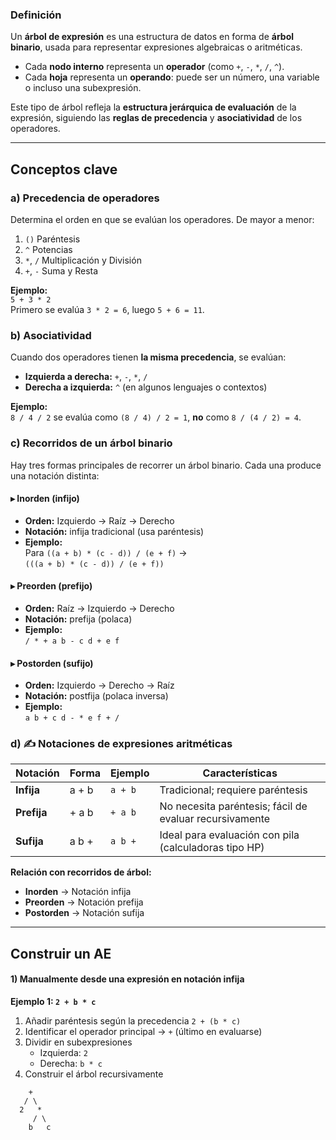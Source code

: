 ### Definición

Un **árbol de expresión** es una estructura de datos en forma de **árbol binario**, usada para representar expresiones algebraicas o aritméticas.

- Cada **nodo interno** representa un **operador** (como `+`, `-`, `*`, `/`, `^`).
- Cada **hoja** representa un **operando**: puede ser un número, una variable o incluso una subexpresión.

Este tipo de árbol refleja la **estructura jerárquica de evaluación** de la expresión, siguiendo las **reglas de precedencia** y **asociatividad** de los operadores.

---

## Conceptos clave

### a) Precedencia de operadores

Determina el orden en que se evalúan los operadores. De mayor a menor:
1. `()` Paréntesis
2. `^` Potencias
3. `*`, `/` Multiplicación y División
4. `+`, `-` Suma y Resta

**Ejemplo:**  
`5 + 3 * 2`  
Primero se evalúa `3 * 2 = 6`, luego `5 + 6 = 11`.
### b) Asociatividad

Cuando dos operadores tienen **la misma precedencia**, se evalúan:
- **Izquierda a derecha:** `+`, `-`, `*`, `/`
- **Derecha a izquierda:** `^` (en algunos lenguajes o contextos)

**Ejemplo:**  
`8 / 4 / 2` se evalúa como `(8 / 4) / 2 = 1`, **no** como `8 / (4 / 2) = 4`.
### c) Recorridos de un árbol binario

Hay tres formas principales de recorrer un árbol binario. Cada una produce una notación distinta:
#### ▸ Inorden (infijo)
- **Orden:** Izquierdo → Raíz → Derecho
- **Notación:** infija tradicional (usa paréntesis)
- **Ejemplo:**  
    Para `((a + b) * (c - d)) / (e + f)` →  
    `(((a + b) * (c - d)) / (e + f))`
#### ▸ Preorden (prefijo)
- **Orden:** Raíz → Izquierdo → Derecho
- **Notación:** prefija (polaca)
- **Ejemplo:**  
    `/ * + a b - c d + e f`
#### ▸ Postorden (sufijo)
- **Orden:** Izquierdo → Derecho → Raíz
- **Notación:** postfija (polaca inversa)
- **Ejemplo:**  
    `a b + c d - * e f + /`
### d) ✍️ Notaciones de expresiones aritméticas

|Notación|Forma|Ejemplo|Características|
|---|---|---|---|
|**Infija**|a + b|`a + b`|Tradicional; requiere paréntesis|
|**Prefija**|+ a b|`+ a b`|No necesita paréntesis; fácil de evaluar recursivamente|
|**Sufija**|a b +|`a b +`|Ideal para evaluación con pila (calculadoras tipo HP)|

**Relación con recorridos de árbol:**
- **Inorden** → Notación infija
- **Preorden** → Notación prefija
- **Postorden** → Notación sufija

----
## Construir un AE 

#### 1) Manualmente desde una expresión en notación infija

**Ejemplo 1: `2 + b * c`**

1. Añadir paréntesis según la precedencia
	`2 + (b * c)`
2. Identificar el operador principal
	→ `+` (último en evaluarse)
3. Dividir en subexpresiones
	- Izquierda: `2`
	- Derecha: `b * c`
4. Construir el árbol recursivamente
```
    +
   / \
  2   *
     / \
    b   c
```


